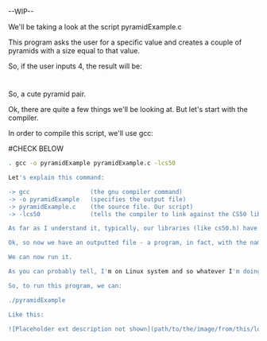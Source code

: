 --WIP--

We'll be taking a look at the script pyramidExample.c

This program asks the user for a specific value and creates a couple of pyramids with a size equal to that value.

So, if the user inputs 4, the result will be:

   # #
  ## ##
 ### ###
#### ####

So, a cute pyramid pair.

Ok, there are quite a few things we'll be looking at. But let's start with the compiler.

In order to compile this script, we'll use gcc:

#CHECK BELOW

```bash
. gcc -o pyramidExample pyramidExample.c -lcs50

Let's explain this command:

-> gcc                 (the gnu compiler command)
-> -o pyramidExample   (specifies the output file)
-> pyramidExample.c    (the source file. Our script)
-> -lcs50              (tells the compiler to link against the CS50 library)

As far as I understand it, typically, our libraries (like cs50.h) have a corresponding .c file, or a similar file that contains the actual implementations of the functions and declarations of cs50.h.

Ok, so now we have an outputted file - a program, in fact, with the name pyramidExample.

We can now run it.

As you can probably tell, I'm on Linux system and so whatever I'm doing is geared towards my system. But it will be similar in other (lesser, ahem) systems.

So, to run this program, we can:

./pyramidExample

Like this:

![Placeholder ext description not shown](path/to/the/image/from/this/location) #place here small gif showing program


